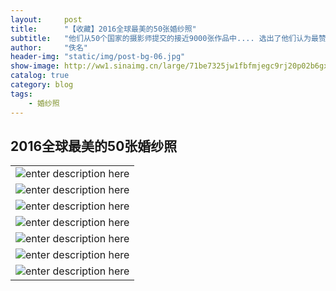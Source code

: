 ```yaml
---
layout:     post
title:      "【收藏】2016全球最美的50张婚纱照"
subtitle:   "他们从50个国家的摄影师提交的接近9000张作品中.... 选出了他们认为最赞的这50张作品..."
author:     "佚名"
header-img: "static/img/post-bg-06.jpg"
show-image: http://ww1.sinaimg.cn/large/71be7325jw1fbfmjegc9rj20p02b6gx0.jpg
catalog: true
category: blog
tags:
    - 婚纱照
---
```


<h2 class="section-heading">2016全球最美的50张婚纱照</h2>

|     |
| --- |
| ![enter description here][1]   |
| ![enter description here][2]   |
| ![enter description here][3]   |
| ![enter description here][4]   |
| ![enter description here][5]   |
| ![enter description here][6]   |
| ![enter description here][7]   |


  [1]: http://ww1.sinaimg.cn/large/71be7325jw1fbfmjegc9rj20p02b6gx0.jpg
  [2]: http://ww2.sinaimg.cn/large/71be7325jw1fbfosrffp3j20p02sx1ax.jpg
  [3]: http://ww4.sinaimg.cn/large/71be7325jw1fbfot19bggj20p02e0qg7.jpg
  [4]: http://ww1.sinaimg.cn/large/71be7325jw1fbfotfzx30j20p03c3b0r.jpg
  [5]: http://ww1.sinaimg.cn/large/71be7325jw1fbfotosjeoj20p02vo1c9.jpg
  [6]: http://ww4.sinaimg.cn/large/71be7325jw1fbfou24x7kj20p02vgndr.jpg
  [7]: http://ww2.sinaimg.cn/large/71be7325jw1fbfoue7a4cj20p03qd7ms.jpg